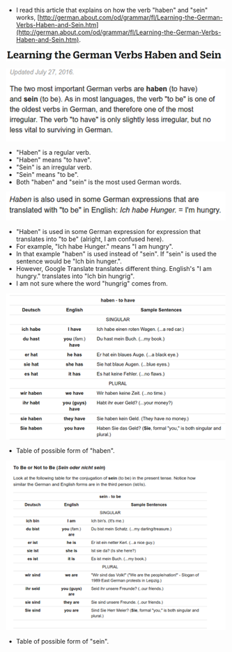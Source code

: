 * I read this article that explains on how the verb "haben" and "sein" works, [http://german.about.com/od/grammar/fl/Learning-the-German-Verbs-Haben-and-Sein.htm](http://german.about.com/od/grammar/fl/Learning-the-German-Verbs-Haben-and-Sein.htm).

![./20161121-1743-cet-haben-and-sein-1.png](./20161121-1743-cet-haben-and-sein-1.png)

![./20161121-1743-cet-haben-and-sein-2.png](./20161121-1743-cet-haben-and-sein-2.png)

* "Haben" is a regular verb.
* "Haben" means "to have".
* "Sein" is an irregular verb.
* "Sein" means "to be".
* Both "haben" and "sein" is the most used German words.

![./20161121-1743-cet-haben-and-sein-3.png](./20161121-1743-cet-haben-and-sein-3.png)

* "Haben" is used in some German expression for expression that translates into "to be" (alright, I am confused here).
* For example, "Ich habe Hunger." means "I am hungry".
* In that example "haben" is used instead of "sein". If "sein" is used the sentence would be "Ich bin hunger.".
* However, Google Translate translates different thing. English's "I am hungry." translates into "Ich bin hungrig".
* I am not sure where the word "hungrig" comes from.

![./20161121-1743-cet-haben-and-sein-4.png](./20161121-1743-cet-haben-and-sein-4.png)

* Table of possible form of "haben".

![./20161121-1743-cet-haben-and-sein-5.png](./20161121-1743-cet-haben-and-sein-5.png)

* Table of possible form of "sein".